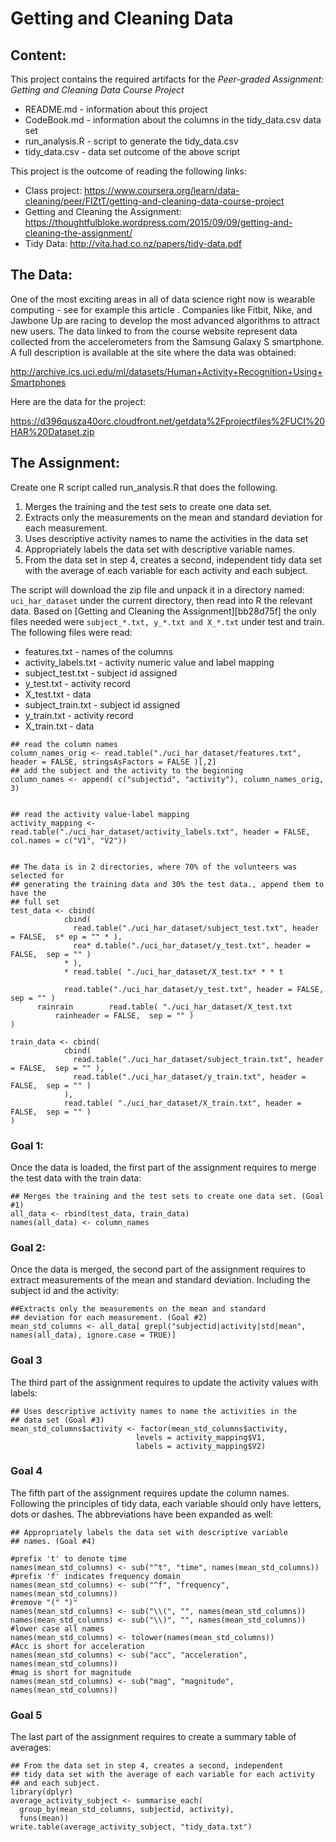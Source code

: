 # Getting and Cleaning Data

## Content:
This project contains the required artifacts for the _Peer-graded Assignment: Getting and Cleaning Data Course Project_

* README.md - information about this project
* CodeBook.md - information about the columns in the tidy_data.csv data set
* run_analysis.R - script to generate the tidy_data.csv
* tidy_data.csv - data set outcome of the above script


This project is the outcome of reading the following links:
* Class project: https://www.coursera.org/learn/data-cleaning/peer/FIZtT/getting-and-cleaning-data-course-project
* Getting and Cleaning the Assignment: https://thoughtfulbloke.wordpress.com/2015/09/09/getting-and-cleaning-the-assignment/
* Tidy Data: http://vita.had.co.nz/papers/tidy-data.pdf

## The Data:

One of the most exciting areas in all of data science right now is wearable computing - see for example this article . Companies like Fitbit, Nike, and Jawbone Up are racing to develop the most advanced algorithms to attract new users. The data linked to from the course website represent data collected from the accelerometers from the Samsung Galaxy S smartphone. A full description is available at the site where the data was obtained:

http://archive.ics.uci.edu/ml/datasets/Human+Activity+Recognition+Using+Smartphones

Here are the data for the project:

https://d396qusza40orc.cloudfront.net/getdata%2Fprojectfiles%2FUCI%20HAR%20Dataset.zip

## The Assignment:
Create one R script called run_analysis.R that does the following.

1. Merges the training and the test sets to create one data set.
2. Extracts only the measurements on the mean and standard deviation for each measurement.
3. Uses descriptive activity names to name the activities in the data set
4. Appropriately labels the data set with descriptive variable names.
5. From the data set in step 4, creates a second, independent tidy data set with the average of each variable for each activity and each subject.

The script will download the zip file and unpack it in a directory named: `uci_har_dataset` under the current directory, then read into R the relevant data. Based on [Getting and Cleaning the Assignment][bb28d75f] the only files needed were `subject_*.txt, y_*.txt and X_*.txt` under test and train. The following files were read:
* features.txt - names of the columns
* activity_labels.txt - activity numeric value and label mapping
* subject_test.txt - subject id assigned
* y_test.txt - activity record
* X_test.txt - data
* subject_train.txt - subject id assigned
* y_train.txt - activity record
* X_train.txt - data


```
## read the column names
column_names_orig <- read.table("./uci_har_dataset/features.txt", header = FALSE, stringsAsFactors = FALSE )[,2]
## add the subject and the activity to the beginning
column_names <- append( c("subjectid", "activity"), column_names_orig, 3)


## read the activity value-label mapping
activity_mapping <- read.table("./uci_har_dataset/activity_labels.txt", header = FALSE, col.names = c("V1", "V2"))


## The data is in 2 directories, where 70% of the volunteers was selected for
## generating the training data and 30% the test data., append them to have the
## full set
test_data <- cbind(
            cbind(
              read.table("./uci_har_dataset/subject_test.txt", header = FALSE,  s* ep = "" * ),
              rea* d.table("./uci_har_dataset/y_test.txt", header = FALSE,  sep = "" )
            * ),
            * read.table( "./uci_har_dataset/X_test.tx* * * t

            read.table("./uci_har_dataset/y_test.txt", header = FALSE,  sep = "" )
      rainrain        read.table( "./uci_har_dataset/X_test.txt
          rainheader = FALSE,  sep = "" )
)

train_data <- cbind(
            cbind(
              read.table("./uci_har_dataset/subject_train.txt", header = FALSE,  sep = "" ),
              read.table("./uci_har_dataset/y_train.txt", header = FALSE,  sep = "" )
            ),
            read.table( "./uci_har_dataset/X_train.txt", header = FALSE,  sep = "" )
)

```
### Goal 1:
Once the data is loaded, the first part of the assignment requires to merge the test data with the train data:
```
## Merges the training and the test sets to create one data set. (Goal #1)
all_data <- rbind(test_data, train_data)
names(all_data) <- column_names
```
### Goal 2:
Once the data is merged, the second part of the assignment requires to extract measurements of the mean and standard deviation. Including the subject id and the activity:
```
##Extracts only the measurements on the mean and standard
## deviation for each measurement. (Goal #2)
mean_std_columns <- all_data[ grepl("subjectid|activity|std|mean", names(all_data), ignore.case = TRUE)]
```
### Goal 3
The third part of the assignment requires to update the activity values with labels:

```
## Uses descriptive activity names to name the activities in the
## data set (Goal #3)
mean_std_columns$activity <- factor(mean_std_columns$activity,
                            levels = activity_mapping$V1,
                            labels = activity_mapping$V2)
```
### Goal 4
The fifth part of the assignment requires update the column names. Following the principles of tidy data, each variable should only have letters, dots or dashes. The abbreviations have been expanded as well:
```
## Appropriately labels the data set with descriptive variable
## names. (Goal #4)

#prefix 't' to denote time
names(mean_std_columns) <- sub("^t", "time", names(mean_std_columns))
#prefix 'f' indicates frequency domain
names(mean_std_columns) <- sub("^f", "frequency", names(mean_std_columns))
#remove "(" ")"
names(mean_std_columns) <- sub("\\(", "", names(mean_std_columns))
names(mean_std_columns) <- sub("\\)", "", names(mean_std_columns))
#lower case all names
names(mean_std_columns) <- tolower(names(mean_std_columns))
#Acc is short for acceleration
names(mean_std_columns) <- sub("acc", "acceleration", names(mean_std_columns))
#mag is short for magnitude
names(mean_std_columns) <- sub("mag", "magnitude", names(mean_std_columns))
```
### Goal 5
The last part of the assignment requires to create a summary table of averages:
```
## From the data set in step 4, creates a second, independent
## tidy data set with the average of each variable for each activity
## and each subject.
library(dplyr)
average_activity_subject <- summarise_each(
  group_by(mean_std_columns, subjectid, activity),
  funs(mean))
write.table(average_activity_subject, "tidy_data.txt")
```
